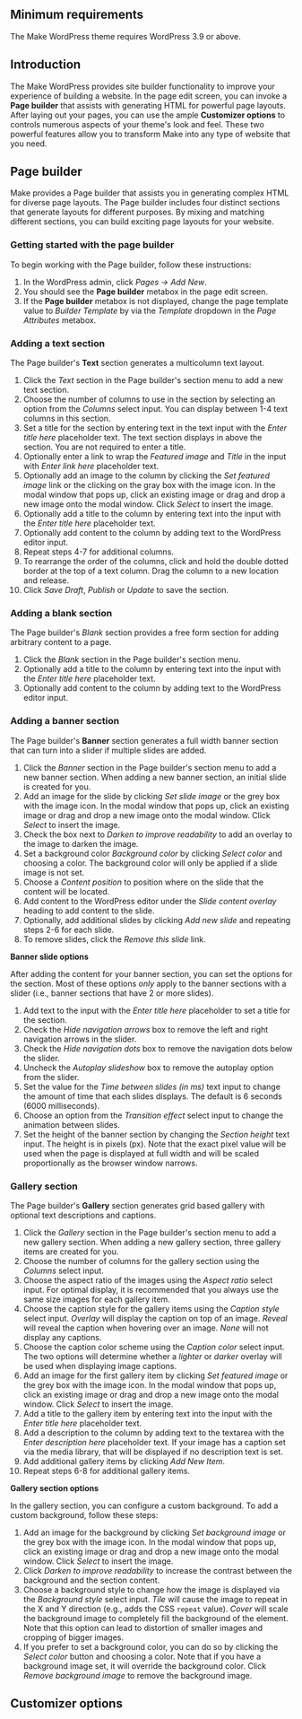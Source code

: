 ## Minimum requirements ##

The Make WordPress theme requires WordPress 3.9 or above.

## Introduction ##

The Make WordPress provides site builder functionality to improve your experience of building a website. In the page edit screen, you can invoke a **Page builder** that assists with generating HTML for powerful page layouts. After laying out your pages, you can use the ample **Customizer options** to controls numerous aspects of your theme's look and feel. These two powerful features allow you to transform Make into any type of website that you need. 

## Page builder ##

Make provides a Page builder that assists you in generating complex HTML for diverse page layouts. The Page builder includes four distinct sections that generate layouts for different purposes. By mixing and matching different sections, you can build exciting page layouts for your website.

### Getting started with the page builder ###

To begin working with the Page builder, follow these instructions:

1. In the WordPress admin, click *Pages &rarr; Add New*.
2. You should see the **Page builder** metabox in the page edit screen.
3. If the **Page builder** metabox is not displayed, change the page template value to *Builder Template* by via the *Template* dropdown in the *Page Attributes* metabox.

### Adding a text section ###

The Page builder's **Text** section generates a multicolumn text layout.

1. Click the *Text* section in the Page builder's section menu to add a new text section.
2. Choose the number of columns to use in the section by selecting an option from the *Columns* select input. You can display between 1-4 text columns in this section.
3. Set a title for the section by entering text in the text input with the *Enter title here* placeholder text. The text section displays in above the section. You are not required to enter a title.
4. Optionally enter a link to wrap the *Featured image* and *Title* in the input with *Enter link here* placeholder text.
5. Optionally add an image to the column by clicking the *Set featured image* link or the clicking on the gray box with the image icon. In the modal window that pops up, click an existing image or drag and drop a new image onto the modal window. Click *Select* to insert the image.
6. Optionally add a title to the column by entering text into the input with the *Enter title here* placeholder text.
7. Optionally add content to the column by adding text to the WordPress editor input.
8. Repeat steps 4-7 for additional columns.
9. To rearrange the order of the columns, click and hold the double dotted border at the top of a text column. Drag the column to a new location and release.
10. Click *Save Draft*, *Publish* or *Update* to save the section.

### Adding a blank section ###

The Page builder's *Blank* section provides a free form section for adding arbitrary content to a page.

1. Click the *Blank* section in the Page builder's section menu.
2. Optionally add a title to the column by entering text into the input with the *Enter title here* placeholder text.
3. Optionally add content to the column by adding text to the WordPress editor input.

### Adding a banner section ###

The Page builder's **Banner** section generates a full width banner section that can turn into a slider if multiple slides are added.

1. Click the *Banner* section in the Page builder's section menu to add a new banner section. When adding a new banner section, an initial slide is created for you.
2. Add an image for the slide by clicking *Set slide image* or the grey box with the image icon. In the modal window that pops up, click an existing image or drag and drop a new image onto the modal window. Click *Select* to insert the image.
3. Check the box next to *Darken to improve readability* to add an overlay to the image to darken the image.
4. Set a background color *Background color* by clicking *Select color* and choosing a color. The background color will only be applied if a slide image is not set.
5. Choose a *Content position* to position where on the slide that the content will be located.
6. Add content to the WordPress editor under the *Slide content overlay* heading to add content to the slide.
7. Optionally, add additional slides by clicking *Add new slide* and repeating steps 2-6 for each slide.
8. To remove slides, click the *Remove this slide* link.

**Banner slide options**

After adding the content for your banner section, you can set the options for the section. Most of these options *only* apply to the banner sections with a slider (i.e., banner sections that have 2 or more slides).

1. Add text to the input with the *Enter title here* placeholder to set a title for the section.
2. Check the *Hide navigation arrows* box to remove the left and right navigation arrows in the slider.
3. Check the *Hide navigation dots* box to remove the navigation dots below the slider.
4. Uncheck the *Autoplay slideshow* box to remove the autoplay option from the slider.
5. Set the value for the *Time between slides (in ms)* text input to change the amount of time that each slides displays. The default is 6 seconds (6000 milliseconds).
6. Choose an option from the *Transition effect* select input to change the animation between slides.
7. Set the height of the banner section by changing the *Section height* text input. The height is in pixels (px). Note that the exact pixel value will be used when the page is displayed at full width and will be scaled proportionally as the browser window narrows.

### Gallery section ###

The Page builder's **Gallery** section generates grid based gallery with optional text descriptions and captions.

1. Click the *Gallery* section in the Page builder's section menu to add a new gallery section. When adding a new gallery section, three gallery items are created for you.
2. Choose the number of columns for the gallery section using the *Columns* select input.
3. Choose the aspect ratio of the images using the *Aspect ratio* select input. For optimal display, it is recommended that you always use the same size images for each gallery item.
4. Choose the caption style for the gallery items using the *Caption style* select input. *Overlay* will display the caption on top of an image. *Reveal* will reveal the caption when hovering over an image. *None* will not display any captions.
5. Choose the caption color scheme using the *Caption color* select input. The two options will determine whether a *lighter* or *darker* overlay will be used when displaying image captions.
6. Add an image for the first gallery item by clicking *Set featured image* or the grey box with the image icon. In the modal window that pops up, click an existing image or drag and drop a new image onto the modal window. Click *Select* to insert the image.
7. Add a title to the gallery item by entering text into the input with the *Enter title here* placeholder text.
8. Add a description to the column by adding text to the textarea with the *Enter description here* placeholder text. If your image has a caption set via the media library, that will be displayed if no description text is set.
9. Add additional gallery items by clicking *Add New Item*.
10. Repeat steps 6-8 for additional gallery items.

**Gallery section options**

In the gallery section, you can configure a custom background. To add a custom background, follow these steps:

1. Add an image for the background by clicking *Set background image* or the grey box with the image icon. In the modal window that pops up, click an existing image or drag and drop a new image onto the modal window. Click *Select* to insert the image.
2. Click *Darken to improve readability* to increase the contrast between the background and the section content.
3. Choose a background style to change how the image is displayed via the *Background style* select input. *Tile* will cause the image to repeat in the X and Y direction (e.g., adds the CSS `repeat` value). *Cover* will scale the background image to completely fill the background of the element. Note that this option can lead to distortion of smaller images and cropping of bigger images.
4. If you prefer to set a background color, you can do so by clicking the *Select color* button and choosing a color. Note that if you have a background image set, it will override the background color. Click *Remove background image* to remove the background image.

## Customizer options ##